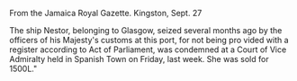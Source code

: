   From the Jamaica Royal Gazette. Kingston, Sept. 27  The ship Nestor, belonging to Glasgow, seized several months ago by the officers of his Majesty's customs at this port, for not being pro vided with a register according to Act of Parliament, was condemned at a Court of Vice Admiralty held in Spanish Town on Friday, last week. She was sold for 1500L."